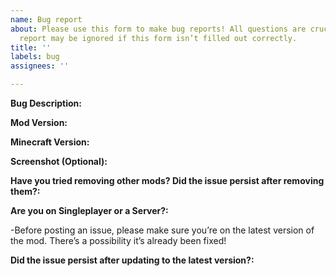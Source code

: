 ```yaml
---
name: Bug report
about: Please use this form to make bug reports! All questions are crucial and your
  report may be ignored if this form isn’t filled out correctly.
title: ''
labels: bug
assignees: ''

---
```


**Bug Description:**



**Mod Version:**

**Minecraft Version:**

**Screenshot (Optional):**

**Have you tried removing other mods? Did the issue persist after removing them?:**

**Are you on Singleplayer or a Server?:**

-Before posting an issue, please make sure you’re on the latest version of the mod. There’s a possibility it’s already been fixed!

**Did the issue persist after updating to the latest version?:**
